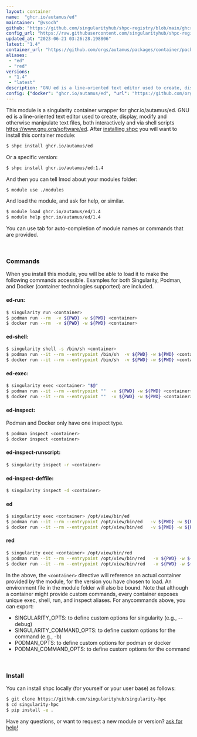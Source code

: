 ```yaml
---
layout: container
name:  "ghcr.io/autamus/ed"
maintainer: "@vsoch"
github: "https://github.com/singularityhub/shpc-registry/blob/main/ghcr.io/autamus/ed/container.yaml"
config_url: "https://raw.githubusercontent.com/singularityhub/shpc-registry/main/ghcr.io/autamus/ed/container.yaml"
updated_at: "2023-06-21 03:26:28.198806"
latest: "1.4"
container_url: "https://github.com/orgs/autamus/packages/container/package/ed"
aliases:
 - "ed"
 - "red"
versions:
 - "1.4"
 - "latest"
description: "GNU ed is a line-oriented text editor used to create, display, modify and otherwise manipulate text files, both interactively and via shell scripts https://www.gnu.org/software/ed."
config: {"docker": "ghcr.io/autamus/ed", "url": "https://github.com/orgs/autamus/packages/container/package/ed", "maintainer": "@vsoch", "description": "GNU ed is a line-oriented text editor used to create, display, modify and otherwise manipulate text files, both interactively and via shell scripts https://www.gnu.org/software/ed.", "latest": {"1.4": "sha256:08cbe11543da7e0255c27144d629688b85cc9d50d4aba0e654b826b12117bf6f"}, "tags": {"1.4": "sha256:08cbe11543da7e0255c27144d629688b85cc9d50d4aba0e654b826b12117bf6f", "latest": "sha256:08cbe11543da7e0255c27144d629688b85cc9d50d4aba0e654b826b12117bf6f"}, "aliases": {"ed": "/opt/view/bin/ed", "red": "/opt/view/bin/red"}}
---
```


This module is a singularity container wrapper for ghcr.io/autamus/ed.
GNU ed is a line-oriented text editor used to create, display, modify and otherwise manipulate text files, both interactively and via shell scripts https://www.gnu.org/software/ed.
After [installing shpc](#install) you will want to install this container module:


```bash
$ shpc install ghcr.io/autamus/ed
```

Or a specific version:

```bash
$ shpc install ghcr.io/autamus/ed:1.4
```

And then you can tell lmod about your modules folder:

```bash
$ module use ./modules
```

And load the module, and ask for help, or similar.

```bash
$ module load ghcr.io/autamus/ed/1.4
$ module help ghcr.io/autamus/ed/1.4
```

You can use tab for auto-completion of module names or commands that are provided.

<br>

### Commands

When you install this module, you will be able to load it to make the following commands accessible.
Examples for both Singularity, Podman, and Docker (container technologies supported) are included.

#### ed-run:

```bash
$ singularity run <container>
$ podman run --rm  -v ${PWD} -w ${PWD} <container>
$ docker run --rm  -v ${PWD} -w ${PWD} <container>
```

#### ed-shell:

```bash
$ singularity shell -s /bin/sh <container>
$ podman run --it --rm --entrypoint /bin/sh  -v ${PWD} -w ${PWD} <container>
$ docker run --it --rm --entrypoint /bin/sh  -v ${PWD} -w ${PWD} <container>
```

#### ed-exec:

```bash
$ singularity exec <container> "$@"
$ podman run --it --rm --entrypoint ""  -v ${PWD} -w ${PWD} <container> "$@"
$ docker run --it --rm --entrypoint ""  -v ${PWD} -w ${PWD} <container> "$@"
```

#### ed-inspect:

Podman and Docker only have one inspect type.

```bash
$ podman inspect <container>
$ docker inspect <container>
```

#### ed-inspect-runscript:

```bash
$ singularity inspect -r <container>
```

#### ed-inspect-deffile:

```bash
$ singularity inspect -d <container>
```


#### ed

```bash
$ singularity exec <container> /opt/view/bin/ed
$ podman run --it --rm --entrypoint /opt/view/bin/ed   -v ${PWD} -w ${PWD} <container> -c " $@"
$ docker run --it --rm --entrypoint /opt/view/bin/ed   -v ${PWD} -w ${PWD} <container> -c " $@"
```


#### red

```bash
$ singularity exec <container> /opt/view/bin/red
$ podman run --it --rm --entrypoint /opt/view/bin/red   -v ${PWD} -w ${PWD} <container> -c " $@"
$ docker run --it --rm --entrypoint /opt/view/bin/red   -v ${PWD} -w ${PWD} <container> -c " $@"
```



In the above, the `<container>` directive will reference an actual container provided
by the module, for the version you have chosen to load. An environment file in the
module folder will also be bound. Note that although a container
might provide custom commands, every container exposes unique exec, shell, run, and
inspect aliases. For anycommands above, you can export:

 - SINGULARITY_OPTS: to define custom options for singularity (e.g., --debug)
 - SINGULARITY_COMMAND_OPTS: to define custom options for the command (e.g., -b)
 - PODMAN_OPTS: to define custom options for podman or docker
 - PODMAN_COMMAND_OPTS: to define custom options for the command

<br>

### Install

You can install shpc locally (for yourself or your user base) as follows:

```bash
$ git clone https://github.com/singularityhub/singularity-hpc
$ cd singularity-hpc
$ pip install -e .
```

Have any questions, or want to request a new module or version? [ask for help!](https://github.com/singularityhub/singularity-hpc/issues)